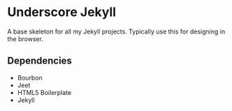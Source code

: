# Underscore Jekyll
A base skeleton for all my Jekyll projects. Typically use this for designing in the browser. 

## Dependencies 
* Bourbon
* Jeet
* HTML5 Boilerplate
* Jekyll
